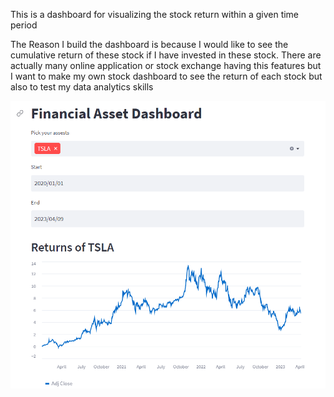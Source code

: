 This is a dashboard for visualizing the stock return within a given time period

The Reason I build the dashboard is because I would like to see the cumulative return of these stock if I have invested in these stock. There are actually many online application or stock exchange having this features but I want to make my own stock dashboard to see the return of each stock but also to test my data analytics skills

![sample image](sample_img.png)
